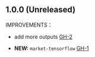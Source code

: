 ## 1.0.0 (Unreleased)

IMPROVEMENTS：

- add more outputs [GH-2]( https://github.com/terraform-alicloud-modules/terraform-alicloud-market-tensorflow/pull/2)

- **NEW:** `market-tensorflow` [GH-1]( https://github.com/terraform-alicloud-modules/terraform-alicloud-market-tensorflow/pull/1)